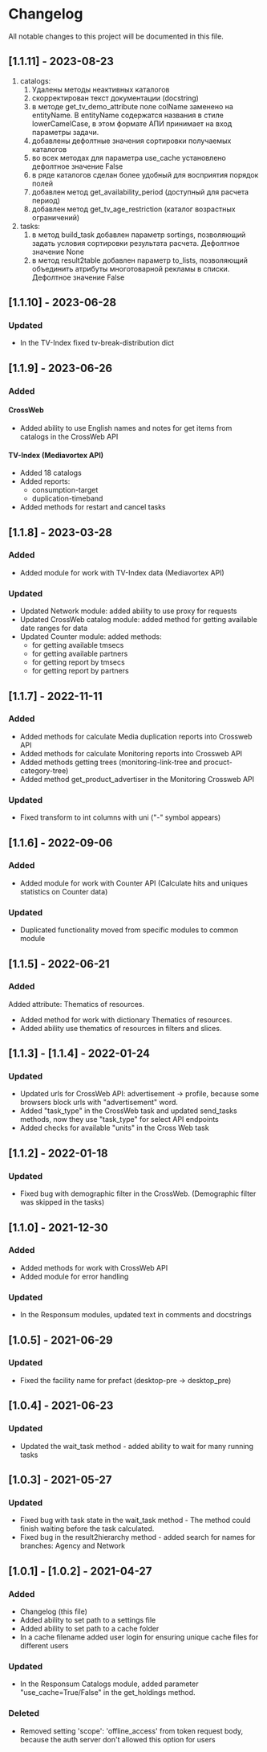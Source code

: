 # Changelog

All notable changes to this project will be documented in this file.
## [1.1.11] - 2023-08-23

1. catalogs:
    1. Удалены методы неактивных каталогов
    2. скорректирован текст документации (docstring)
    3. в методе get_tv_demo_attribute поле colName заменено на entityName. В entityName содержатся названия в стиле lowerCamelCase, в этом формате АПИ принимает на вход параметры задачи.
    4. добавлены дефолтные значения сортировки получаемых каталогов
    5. во всех методах для параметра use_cache установлено дефолтное значение False
    6. в ряде каталогов сделан более удобный для восприятия порядок полей
    7. добавлен метод get_availability_period (доступный для расчета период)
    8. добавлен метод get_tv_age_restriction (каталог возрастных ограничений)
2. tasks:
    1. в метод build_task добавлен параметр sortings, позволяющий задать условия сортировки результата расчета. Дефолтное значение None
    2. в метод result2table добавлен параметр to_lists, позволяющий объединить атрибуты многотоварной рекламы в списки. Дефолтное значение False


## [1.1.10] - 2023-06-28

### Updated

- In the TV-Index fixed tv-break-distribution dict

## [1.1.9] - 2023-06-26

### Added

#### CrossWeb
- Added ability to use English names and notes for get items from catalogs in the CrossWeb API

#### TV-Index (Mediavortex API)

- Added 18 catalogs
- Added reports:
  - consumption-target
  - duplication-timeband
- Added methods for restart and cancel tasks

## [1.1.8] - 2023-03-28

### Added

- Added module for work with TV-Index data (Mediavortex API)

### Updated

- Updated Network module: added ability to use proxy for requests
- Updated CrossWeb catalog module: added method for getting available date ranges for data
- Updated Counter module: added methods:
  - for getting available tmsecs
  - for getting available partners
  - for getting report by tmsecs
  - for getting report by partners

## [1.1.7] - 2022-11-11

### Added
- Added methods for calculate Media duplication reports into Crossweb API
- Added methods for calculate Monitoring reports into Crossweb API
- Added methods getting trees (monitoring-link-tree and procuct-category-tree)
- Added method get_product_advertiser in the Monitoring Crossweb API

### Updated
- Fixed transform to int columns with uni ("-" symbol appears)

## [1.1.6] - 2022-09-06

### Added
- Added module for work with Counter API (Calculate hits and uniques statistics on Counter data)

### Updated
- Duplicated functionality moved from specific modules to common module

## [1.1.5] - 2022-06-21

### Added

Added attribute: Thematics of resources.
- Added method for work with dictionary Thematics of resources.
- Added ability use thematics of resources in filters and slices.

## [1.1.3] - [1.1.4] - 2022-01-24

### Updated
- Updated urls for CrossWeb API: advertisement -> profile, because some browsers block urls with "advertisement" word.
- Added "task_type" in the CrossWeb task and updated send_tasks methods, now they use "task_type" for select API endpoints
- Added checks for available "units" in the Cross Web task


## [1.1.2] - 2022-01-18

### Updated
- Fixed bug with demographic filter in the CrossWeb. (Demographic filter was skipped in the tasks) 


## [1.1.0] - 2021-12-30

### Added
- Added methods for work with CrossWeb API
- Added module for error handling

### Updated
- In the Responsum modules, updated text in comments and docstrings

## [1.0.5] - 2021-06-29

### Updated
- Fixed the facility name for prefact (desktop-pre -> desktop_pre)


## [1.0.4] - 2021-06-23

### Updated
- Updated the wait_task method - added ability to wait for many running tasks

## [1.0.3] - 2021-05-27

### Updated
- Fixed bug with task state in the wait_task method - The method could finish waiting before the task calculated.
- Fixed bug in the result2hierarchy method - added search for names for branches: Agency and Network 

## [1.0.1] - [1.0.2] - 2021-04-27

### Added
- Changelog (this file)
- Added ability to set path to a settings file
- Added ability to set path to a cache folder 
- In a cache filename added user login for ensuring unique cache files for different users

### Updated
- In the Responsum Catalogs module, added parameter "use_cache=True/False" in the get_holdings method.

### Deleted
- Removed setting 'scope': 'offline_access' from token request body, because the auth server don't allowed this option 
  for users
 
